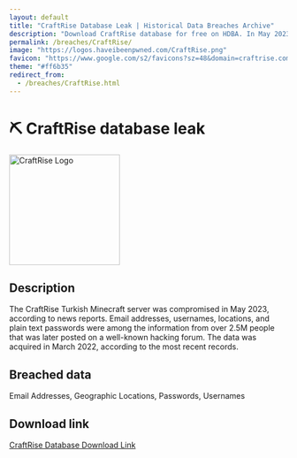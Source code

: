 ```yaml
---
layout: default
title: "CraftRise Database Leak | Historical Data Breaches Archive"
description: "Download CraftRise database for free on HDBA. In May 2023, the Turkish Minecraft server CraftRise suffered a data breach that exposed around 2.5m customer records."
permalink: /breaches/CraftRise/
image: "https://logos.haveibeenpwned.com/CraftRise.png"
favicon: "https://www.google.com/s2/favicons?sz=48&domain=craftrise.com.tr"
theme: "#ff6b35"
redirect_from:
  - /breaches/CraftRise.html
---
```


# ⛏️ CraftRise database leak

<img src="https://logos.haveibeenpwned.com/CraftRise.png" alt="CraftRise Logo" width="200" height="200">

## Description

The CraftRise Turkish Minecraft server was compromised in May 2023, according to news reports. Email addresses, usernames, locations, and plain text passwords were among the information from over 2.5M people that was later posted on a well-known hacking forum. The data was acquired in March 2022, according to the most recent records.

## Breached data

Email Addresses, Geographic Locations, Passwords, Usernames

## Download link

<a href="https://vault.trace.rip/public/share/FOmuUiPYGYXTQcXpDv1VZg" target="_blank" rel="noopener">CraftRise Database Download Link</a>
